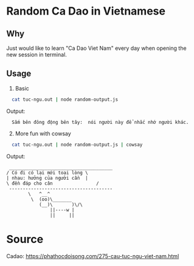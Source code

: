 
# Random Ca Dao in Vietnamese

## Why

Just would like to learn "Ca Dao Viet Nam" every day when opening the new session in terminal.

## Usage
1. Basic

```sh
  cat tuc-ngu.out | node random-output.js
```

Output:

```
  Sấm bên đông động bên tây:  nói người này để nhắc nhớ người khác.
```


2. More fun with cowsay

```sh
  cat tuc-ngu.out | node random-output.js | cowsay
```

Output:

```
 ______________________________________
/ Có đi có lại mới toại lòng \
| nhau: hưởng của người cần  |
\ đền đáp cho cân                /
 --------------------------------------
        \   ^__^
         \  (oo)\_______
            (__)\       )\/\
                ||----w |
                ||     ||
```

# Source
Cadao: https://phathocdoisong.com/275-cau-tuc-ngu-viet-nam.html

